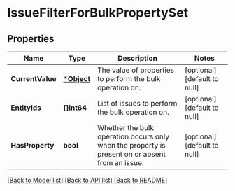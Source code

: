 # IssueFilterForBulkPropertySet

## Properties
Name | Type | Description | Notes
------------ | ------------- | ------------- | -------------
**CurrentValue** | [***Object**](.md) | The value of properties to perform the bulk operation on. | [optional] [default to null]
**EntityIds** | **[]int64** | List of issues to perform the bulk operation on. | [optional] [default to null]
**HasProperty** | **bool** | Whether the bulk operation occurs only when the property is present on or absent from an issue. | [optional] [default to null]

[[Back to Model list]](../README.md#documentation-for-models) [[Back to API list]](../README.md#documentation-for-api-endpoints) [[Back to README]](../README.md)

